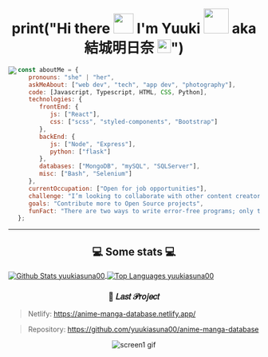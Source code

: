 <h1 align="center">
print("Hi there <img src="https://media.giphy.com/media/WUlplcMpOCEmTGBtBW/giphy.gif" width="40px"> I'm Yuuki <img src="https://media.giphy.com/media/VgCDAzcKvsR6OM0uWg/giphy.gif" width="50"> aka 結城明日奈 <img src="https://user-images.githubusercontent.com/5679180/79618120-0daffb80-80be-11ea-819e-d2b0fa904d07.gif" width="27px">") 
</h1>

<img align="left" src="https://github.com/yuukiasuna00/yuukiasuna00/blob/main/assets/pusheencode.gif">

```javascript
const aboutMe = {
   pronouns: "she" | "her",
   askMeAbout: ["web dev", "tech", "app dev", "photography"],
   code: [Javascript, Typescript, HTML, CSS, Python],
   technologies: {
      frontEnd: {
         js: ["React"],
         css: ["scss", "styled-components", "Bootstrap"]
      },
      backEnd: {
         js: ["Node", "Express"],
         python: ["flask"]
      },
      databases: ["MongoDB", "mySQL", "SQLServer"],
      misc: ["Bash", "Selenium"]
   },
   currentOccupation: ["Open for job opportunities"],
   challenge: "I’m looking to collaborate with other content creators",
   goals: "Contribute more to Open Source projects",
   funFact: "There are two ways to write error-free programs; only the third one works"
};
```
----

<h2 align="center">💻 Some stats 💻</h2>

<a href="https://github.com/yuukiasuna00/">
<img align="center" src="https://github-readme-stats.vercel.app/api?username=yuukiasuna00&count_private=true&bg_color=DEG,020001,222&text_color=fff&title_color=e5006b&hide_border=true&line_height=24&show_icons=true&icon_color=e5006b&custom_title=Stats&hide=issues" alt="Github Stats yuukiasuna00" />
</a>

<a href="https://github.com/yuukiasuna00/">
 <img align="center" src="https://github-readme-stats.vercel.app/api/top-langs/?username=yuukiasuna00&hide=php&handlebars&langs_count=5&layout=compact&card_width=305&bg_color=DEG,222,020001&title_color=e5006b&text_color=fff&hide_border=true" alt="Top Languages yuukiasuna00" />
</a>



<h3 align="center">🌟 𝐿𝑎𝑠𝑡 𝒫𝑟𝑜𝑗𝑒𝑐𝑡</h3>

> Netlify: https://anime-manga-database.netlify.app/

> Repository: https://github.com/yuukiasuna00/anime-manga-database

<p align="center"><img src="https://github.com/yuukiasuna00/anime-manga-database/blob/main/.github/screen-1.gif" alt="screen1 gif"/></p>

